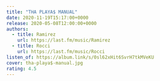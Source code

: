 ```yaml
---
title: "THA PLAYA$ MANUAL"
date: 2020-11-19T15:17:00+0000
release: 2020-05-08T12:00:00+0000
authors:
  - title: Ramirez
    url: https://last.fm/music/Ramirez
  - title: Rocci
    url: https://last.fm/music/Rocci
listen_of: https://album.link/s/0sl62xHit6SvrH7tkMVeKU
cover: tha-playa$-manual.jpg
rating: 4.5
---
```

